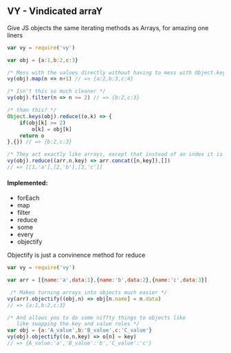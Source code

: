 ## VY - Vindicated arraY
Give JS objects the same iterating methods as Arrays, for amazing one liners

``` js
var vy = require('vy')

var obj = {a:1,b:2,c:3}

/* Mess with the values directly without having to mess with Object.keys() */
vy(obj).map(n => n+1) // => {a:2,b:3,c:4}

/* Isn't this so much cleaner */
vy(obj).filter(n => n >= 2) // => {b:2,c:3}

/* than this? */
Object.keys(obj).reduce((o,k) => {
    if(obj[k] >= 2)
        o[k] = obj[k]
    return o
},{}) // => {b:2,c:3}

/* They act exactly like arrays, except that instead of an index it is the key */
vy(obj).reduce((arr,n,key) => arr.concat([n,key]),[]) 
// => [[1,'a'],[2,'b'],[3,'c']]
```
#### Implemented:
- forEach
- map
- filter
- reduce
- some
- every
- objectify

Objectify is just a convinence method for reduce
``` js
var vy = require('vy')

var arr = [{name:'a',data:1},{name:'b',data:2},{name:'c',data:3}]

 /* Makes turning arrays into objects much easier */
vy(arr).objectify((obj,n) => obj[n.name] = n.data)
// => {a:1,b:2,c:3}

/* And allows you to do some niffty things to objects like 
   like swapping the key and value roles */
var obj = {a:'A_value',b:'B_value',c:'C_value'}
vy(obj).objectify((o,n,key) => o[n] = key)
// => {A_value:'a','B_value':'b','C_value':'c'}
```